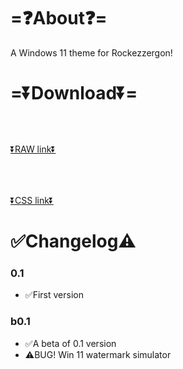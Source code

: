 # =❓About❓=
A Windows 11 theme for Rockezzergon!

# =⏬Download⏬=

### ㅤ 
[⏬RAW link⏬](https://raw.githubusercontent.com/artzab1103/Windows-11-Theme/main/windows.theme.css)

### ㅤ
[⏬CSS link⏬](https://github.com/artzab1103/Windows-11-Theme/releases)

# ✅Changelog⚠️

### 0.1
- ✅First version

### b0.1
- ✅A beta of 0.1 version
- ⚠️BUG! Win 11 watermark simulator
